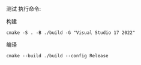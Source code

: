 测试
执行命令:

构建
```shell
cmake -S . -B ./build -G "Visual Studio 17 2022"
```
编译
```shell
cmake --build ./build --config Release
```

